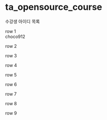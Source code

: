# ta_opensource_course

수강생 아이디 목록

row 1 <br>
choco912

row 2

row 3

row 4

row 5

row 6

row 7

row 8

row 9
